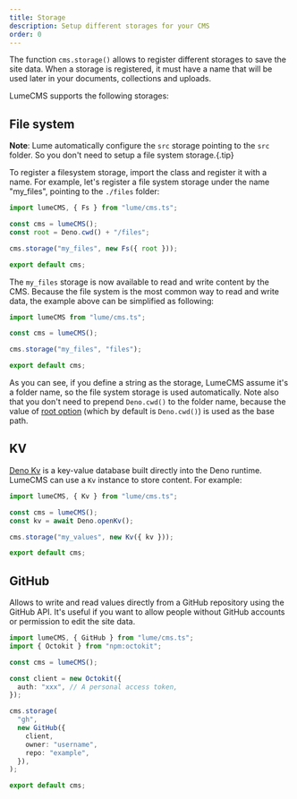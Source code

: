 ```yaml
---
title: Storage
description: Setup different storages for your CMS
order: 0
---
```


The function `cms.storage()` allows to register different storages to save the
site data. When a storage is registered, it must have a name that will be used
later in your documents, collections and uploads.

LumeCMS supports the following storages:

## File system

**Note**: Lume automatically configure the `src` storage pointing to the `src`
folder. So you don't need to setup a file system storage.{.tip}

To register a filesystem storage, import the class and register it with a name.
For example, let's register a file system storage under the name "my_files",
pointing to the `./files` folder:

```ts
import lumeCMS, { Fs } from "lume/cms.ts";

const cms = lumeCMS();
const root = Deno.cwd() + "/files";

cms.storage("my_files", new Fs({ root }));

export default cms;
```

The `my_files` storage is now available to read and write content by the CMS.
Because the file system is the most common way to read and write data, the
example above can be simplified as following:

```ts
import lumeCMS from "lume/cms.ts";

const cms = lumeCMS();

cms.storage("my_files", "files");

export default cms;
```

As you can see, if you define a string as the storage, LumeCMS assume it's a
folder name, so the file system storage is used automatically. Note also that
you don't need to prepend `Deno.cwd()` to the folder name, because the value of
[root option](./options.md#root) (which by default is `Deno.cwd()`) is used as
the base path.

## KV

[Deno Kv](https://docs.deno.com/deploy/kv/manual) is a key-value database built
directly into the Deno runtime. LumeCMS can use a `Kv` instance to store
content. For example:

```ts
import lumeCMS, { Kv } from "lume/cms.ts";

const cms = lumeCMS();
const kv = await Deno.openKv();

cms.storage("my_values", new Kv({ kv }));

export default cms;
```

## GitHub

Allows to write and read values directly from a GitHub repository using the
GitHub API. It's useful if you want to allow people without GitHub accounts or
permission to edit the site data.

```ts
import lumeCMS, { GitHub } from "lume/cms.ts";
import { Octokit } from "npm:octokit";

const cms = lumeCMS();

const client = new Octokit({
  auth: "xxx", // A personal access token,
});

cms.storage(
  "gh",
  new GitHub({
    client,
    owner: "username",
    repo: "example",
  }),
);

export default cms;
```
